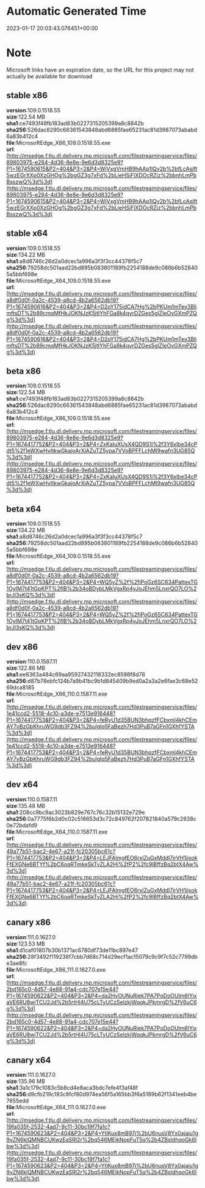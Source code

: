 # Automatic Generated Time
2023-01-17 20:03:43.076451+00:00

# Note
Microsoft links have an expiration date, so the URL for this project may not actually be available for download

## stable x86
**version**:109.0.1518.55  
**size**:122.54 MB  
**sha1**:ce7493f48fb183ad83b0227315205399a8c8842b  
**sha256**:526dac8290c66361543848abd6885fae65231ac81d3987073ababd6a83b412c4  
**file**:MicrosoftEdge_X86_109.0.1518.55.exe  
**url**:[http://msedge.f.tlu.dl.delivery.mp.microsoft.com/filestreamingservice/files/89803975-e284-4d36-8e8e-9e6d3d8325e9?P1=1674590615&P2=404&P3=2&P4=WjVxgVmHB9hAAp1lQv2b%2bfLcAsjft5wzEGrXXp0XzGHOg%2bgGZ3g7xFd%2bLjeHSjFlXDOcRZjz%2bbnhLmPbBsszwQ%3d%3d](http://msedge.f.tlu.dl.delivery.mp.microsoft.com/filestreamingservice/files/89803975-e284-4d36-8e8e-9e6d3d8325e9?P1=1674590615&P2=404&P3=2&P4=WjVxgVmHB9hAAp1lQv2b%2bfLcAsjft5wzEGrXXp0XzGHOg%2bgGZ3g7xFd%2bLjeHSjFlXDOcRZjz%2bbnhLmPbBsszwQ%3d%3d)  

## stable x64
**version**:109.0.1518.55  
**size**:134.22 MB  
**sha1**:a8d8746c26d2a0dcec1a996a3f3f3cc44378f5c7  
**sha256**:79258dc501aad22bd895b083801189fb2254188de9c086b6b528405a5bbf698e  
**file**:MicrosoftEdge_X64_109.0.1518.55.exe  
**url**:[http://msedge.f.tlu.dl.delivery.mp.microsoft.com/filestreamingservice/files/a8df0d0f-0a2c-4539-a8cd-4b2a6562db19?P1=1674590616&P2=404&P3=2&P4=D2oY175idCA7Hg%2bPKUm1mTey3BlimftsDT%2b89cmqMfHkJOKNJzK5jtIYhFGa8k4qyrDZGes5glZIeOvGXmPZQg%3d%3d](http://msedge.f.tlu.dl.delivery.mp.microsoft.com/filestreamingservice/files/a8df0d0f-0a2c-4539-a8cd-4b2a6562db19?P1=1674590616&P2=404&P3=2&P4=D2oY175idCA7Hg%2bPKUm1mTey3BlimftsDT%2b89cmqMfHkJOKNJzK5jtIYhFGa8k4qyrDZGes5glZIeOvGXmPZQg%3d%3d)  

## beta x86
**version**:109.0.1518.55  
**size**:122.54 MB  
**sha1**:ce7493f48fb183ad83b0227315205399a8c8842b  
**sha256**:526dac8290c66361543848abd6885fae65231ac81d3987073ababd6a83b412c4  
**file**:MicrosoftEdge_X86_109.0.1518.55.exe  
**url**:[http://msedge.f.tlu.dl.delivery.mp.microsoft.com/filestreamingservice/files/89803975-e284-4d36-8e8e-9e6d3d8325e9?P1=1674417752&P2=404&P3=2&P4=ZxKaIuXUsX4QD9S1i%2f3Y6xlbe34cPdt5%2f1eWXwHvItkwGkajoArXiAZuTZ5ypa7VVoBPFFLchMI9wafn3UG85Q%3d%3d](http://msedge.f.tlu.dl.delivery.mp.microsoft.com/filestreamingservice/files/89803975-e284-4d36-8e8e-9e6d3d8325e9?P1=1674417752&P2=404&P3=2&P4=ZxKaIuXUsX4QD9S1i%2f3Y6xlbe34cPdt5%2f1eWXwHvItkwGkajoArXiAZuTZ5ypa7VVoBPFFLchMI9wafn3UG85Q%3d%3d)  

## beta x64
**version**:109.0.1518.55  
**size**:134.22 MB  
**sha1**:a8d8746c26d2a0dcec1a996a3f3f3cc44378f5c7  
**sha256**:79258dc501aad22bd895b083801189fb2254188de9c086b6b528405a5bbf698e  
**file**:MicrosoftEdge_X64_109.0.1518.55.exe  
**url**:[http://msedge.f.tlu.dl.delivery.mp.microsoft.com/filestreamingservice/files/a8df0d0f-0a2c-4539-a8cd-4b2a6562db19?P1=1674417753&P2=404&P3=2&P4=WQ5yZ%2f%2fiPoGz6SC634PattexTG1OyIM7t41tGpKPT%2flB%2b34oBDybLMkVgxRp4yJoJEhm5LnxrQO7LO%2brJI3sKQ%3d%3d](http://msedge.f.tlu.dl.delivery.mp.microsoft.com/filestreamingservice/files/a8df0d0f-0a2c-4539-a8cd-4b2a6562db19?P1=1674417753&P2=404&P3=2&P4=WQ5yZ%2f%2fiPoGz6SC634PattexTG1OyIM7t41tGpKPT%2flB%2b34oBDybLMkVgxRp4yJoJEhm5LnxrQO7LO%2brJI3sKQ%3d%3d)  

## dev x86
**version**:110.0.1587.11  
**size**:122.86 MB  
**sha1**:ee8363a484c69aa95927432118332ec8598f8d78  
**sha256**:d87b78ebfc124b7a9b41bc9b1d845409b9ed0a2a3a2e6fae3c68e5269dca8185  
**file**:MicrosoftEdge_X86_110.0.1587.11.exe  
**url**:[http://msedge.f.tlu.dl.delivery.mp.microsoft.com/filestreamingservice/files/1e41ccd2-5518-4c10-a3de-e7513e916448?P1=1674417753&P2=404&P3=2&P4=feRyU1d35BUN3bhqzfFCbxml4khCEmAY7vBzGbKhruWG9db3FZ94%2bulglq5FaBezh7Hd3PuB7aGFn1GXhfYSTA%3d%3d](http://msedge.f.tlu.dl.delivery.mp.microsoft.com/filestreamingservice/files/1e41ccd2-5518-4c10-a3de-e7513e916448?P1=1674417753&P2=404&P3=2&P4=feRyU1d35BUN3bhqzfFCbxml4khCEmAY7vBzGbKhruWG9db3FZ94%2bulglq5FaBezh7Hd3PuB7aGFn1GXhfYSTA%3d%3d)  

## dev x64
**version**:110.0.1587.11  
**size**:135.48 MB  
**sha1**:208cc9bc9ac3023b829e767c76c32b15132e729e  
**sha256**:0a7775f6b2d0c02c516653d3c72c849762f207821840a579c2638c0e72bdafd9  
**file**:MicrosoftEdge_X64_110.0.1587.11.exe  
**url**:[http://msedge.f.tlu.dl.delivery.mp.microsoft.com/filestreamingservice/files/49a77b51-bac2-4e67-a21f-fc20305bc61c?P1=1674417753&P2=404&P3=2&P4=LEJFAlmgfEO6rxlZuGxMddl7irVH1jjsokFfEXGNe6BTYf%2bC6oqRTmkeSkTvZLA2Hj%2fP2%2fc9lBffzBq2btX4Aw%3d%3d](http://msedge.f.tlu.dl.delivery.mp.microsoft.com/filestreamingservice/files/49a77b51-bac2-4e67-a21f-fc20305bc61c?P1=1674417753&P2=404&P3=2&P4=LEJFAlmgfEO6rxlZuGxMddl7irVH1jjsokFfEXGNe6BTYf%2bC6oqRTmkeSkTvZLA2Hj%2fP2%2fc9lBffzBq2btX4Aw%3d%3d)  

## canary x86
**version**:111.0.1627.0  
**size**:123.53 MB  
**sha1**:d1caf01807b30b1371ac6780df73de11bc897e47  
**sha256**:28f3492f119238f7cbb7d68c714d29ecf1ac15079c9c9f7c52c7799dbe3ae8fc  
**file**:MicrosoftEdge_X86_111.0.1627.0.exe  
**url**:[http://msedge.f.tlu.dl.delivery.mp.microsoft.com/filestreamingservice/files/2bd165c0-4d57-4e88-91a4-cdc707e15e44?P1=1674590622&P2=404&P3=2&P4=da2HvOUNuRiek7PA7PoDoOUlm6lYixaVE6RU8wjTCU2Jd%2b5rtHl4U75cLTyUCzSelzkjWqqkJPkmrgD%2fV6uC6g%3d%3d](http://msedge.f.tlu.dl.delivery.mp.microsoft.com/filestreamingservice/files/2bd165c0-4d57-4e88-91a4-cdc707e15e44?P1=1674590622&P2=404&P3=2&P4=da2HvOUNuRiek7PA7PoDoOUlm6lYixaVE6RU8wjTCU2Jd%2b5rtHl4U75cLTyUCzSelzkjWqqkJPkmrgD%2fV6uC6g%3d%3d)  

## canary x64
**version**:111.0.1627.0  
**size**:135.96 MB  
**sha1**:3a1c179c1083c5b8cd4e8aca3bdc7efe4f3af48f  
**sha256**:d9cfb219c193c8fcf80d974ea56f5a165bb3f6a5189b62f1341eeb4be7655edd  
**file**:MicrosoftEdge_X64_111.0.1627.0.exe  
**url**:[http://msedge.f.tlu.dl.delivery.mp.microsoft.com/filestreamingservice/files/19fa035f-2532-4ad7-9c11-30bc19f7fa1c?P1=1674590623&P2=404&P3=2&P4=YtlKux8mB97i%2bU6nusV8Yx0ajaiu1g9vZN6klQMNBCUKwzEaSRI2r%2bq546MEjkNopFuT5q%2b4ZBsIdhqoGk6Ibw%3d%3d](http://msedge.f.tlu.dl.delivery.mp.microsoft.com/filestreamingservice/files/19fa035f-2532-4ad7-9c11-30bc19f7fa1c?P1=1674590623&P2=404&P3=2&P4=YtlKux8mB97i%2bU6nusV8Yx0ajaiu1g9vZN6klQMNBCUKwzEaSRI2r%2bq546MEjkNopFuT5q%2b4ZBsIdhqoGk6Ibw%3d%3d)  

